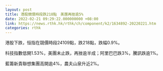 ```yaml
---
layout: post
title: 港股競價時段跌218點　美團再挫逾5%
date: 2022-02-21 09:29:22.000000000 +08:00
link: https://news.rthk.hk/rthk/ch/component/k2/1634892-20220221.htm
categories: rthk
---
```


港股下跌，恒指在競價時段24109點，跌218點，跌幅0.9%。

科技指數低開1.53%，美團未止跌，再挫逾半成；阿里巴巴跌3%，騰訊跌逾1%。

藍籌新貴聯想集團高開逾4%，農夫山泉升近2%。
